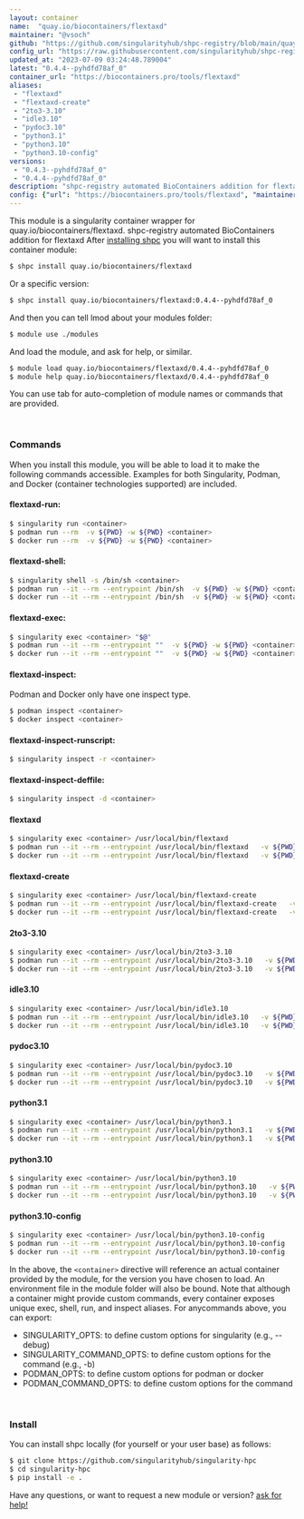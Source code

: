 ```yaml
---
layout: container
name:  "quay.io/biocontainers/flextaxd"
maintainer: "@vsoch"
github: "https://github.com/singularityhub/shpc-registry/blob/main/quay.io/biocontainers/flextaxd/container.yaml"
config_url: "https://raw.githubusercontent.com/singularityhub/shpc-registry/main/quay.io/biocontainers/flextaxd/container.yaml"
updated_at: "2023-07-09 03:24:48.789004"
latest: "0.4.4--pyhdfd78af_0"
container_url: "https://biocontainers.pro/tools/flextaxd"
aliases:
 - "flextaxd"
 - "flextaxd-create"
 - "2to3-3.10"
 - "idle3.10"
 - "pydoc3.10"
 - "python3.1"
 - "python3.10"
 - "python3.10-config"
versions:
 - "0.4.3--pyhdfd78af_0"
 - "0.4.4--pyhdfd78af_0"
description: "shpc-registry automated BioContainers addition for flextaxd"
config: {"url": "https://biocontainers.pro/tools/flextaxd", "maintainer": "@vsoch", "description": "shpc-registry automated BioContainers addition for flextaxd", "latest": {"0.4.4--pyhdfd78af_0": "sha256:7b3412cec1559b1520983092a7e668829849c36dd10036b2d8e65d1bdcf84a44"}, "tags": {"0.4.3--pyhdfd78af_0": "sha256:4865515478ee12bdd28c346208539e1cb372a2bc260aca8ed03a3d79b9336ca0", "0.4.4--pyhdfd78af_0": "sha256:7b3412cec1559b1520983092a7e668829849c36dd10036b2d8e65d1bdcf84a44"}, "docker": "quay.io/biocontainers/flextaxd", "aliases": {"flextaxd": "/usr/local/bin/flextaxd", "flextaxd-create": "/usr/local/bin/flextaxd-create", "2to3-3.10": "/usr/local/bin/2to3-3.10", "idle3.10": "/usr/local/bin/idle3.10", "pydoc3.10": "/usr/local/bin/pydoc3.10", "python3.1": "/usr/local/bin/python3.1", "python3.10": "/usr/local/bin/python3.10", "python3.10-config": "/usr/local/bin/python3.10-config"}}
---
```


This module is a singularity container wrapper for quay.io/biocontainers/flextaxd.
shpc-registry automated BioContainers addition for flextaxd
After [installing shpc](#install) you will want to install this container module:


```bash
$ shpc install quay.io/biocontainers/flextaxd
```

Or a specific version:

```bash
$ shpc install quay.io/biocontainers/flextaxd:0.4.4--pyhdfd78af_0
```

And then you can tell lmod about your modules folder:

```bash
$ module use ./modules
```

And load the module, and ask for help, or similar.

```bash
$ module load quay.io/biocontainers/flextaxd/0.4.4--pyhdfd78af_0
$ module help quay.io/biocontainers/flextaxd/0.4.4--pyhdfd78af_0
```

You can use tab for auto-completion of module names or commands that are provided.

<br>

### Commands

When you install this module, you will be able to load it to make the following commands accessible.
Examples for both Singularity, Podman, and Docker (container technologies supported) are included.

#### flextaxd-run:

```bash
$ singularity run <container>
$ podman run --rm  -v ${PWD} -w ${PWD} <container>
$ docker run --rm  -v ${PWD} -w ${PWD} <container>
```

#### flextaxd-shell:

```bash
$ singularity shell -s /bin/sh <container>
$ podman run --it --rm --entrypoint /bin/sh  -v ${PWD} -w ${PWD} <container>
$ docker run --it --rm --entrypoint /bin/sh  -v ${PWD} -w ${PWD} <container>
```

#### flextaxd-exec:

```bash
$ singularity exec <container> "$@"
$ podman run --it --rm --entrypoint ""  -v ${PWD} -w ${PWD} <container> "$@"
$ docker run --it --rm --entrypoint ""  -v ${PWD} -w ${PWD} <container> "$@"
```

#### flextaxd-inspect:

Podman and Docker only have one inspect type.

```bash
$ podman inspect <container>
$ docker inspect <container>
```

#### flextaxd-inspect-runscript:

```bash
$ singularity inspect -r <container>
```

#### flextaxd-inspect-deffile:

```bash
$ singularity inspect -d <container>
```


#### flextaxd

```bash
$ singularity exec <container> /usr/local/bin/flextaxd
$ podman run --it --rm --entrypoint /usr/local/bin/flextaxd   -v ${PWD} -w ${PWD} <container> -c " $@"
$ docker run --it --rm --entrypoint /usr/local/bin/flextaxd   -v ${PWD} -w ${PWD} <container> -c " $@"
```


#### flextaxd-create

```bash
$ singularity exec <container> /usr/local/bin/flextaxd-create
$ podman run --it --rm --entrypoint /usr/local/bin/flextaxd-create   -v ${PWD} -w ${PWD} <container> -c " $@"
$ docker run --it --rm --entrypoint /usr/local/bin/flextaxd-create   -v ${PWD} -w ${PWD} <container> -c " $@"
```


#### 2to3-3.10

```bash
$ singularity exec <container> /usr/local/bin/2to3-3.10
$ podman run --it --rm --entrypoint /usr/local/bin/2to3-3.10   -v ${PWD} -w ${PWD} <container> -c " $@"
$ docker run --it --rm --entrypoint /usr/local/bin/2to3-3.10   -v ${PWD} -w ${PWD} <container> -c " $@"
```


#### idle3.10

```bash
$ singularity exec <container> /usr/local/bin/idle3.10
$ podman run --it --rm --entrypoint /usr/local/bin/idle3.10   -v ${PWD} -w ${PWD} <container> -c " $@"
$ docker run --it --rm --entrypoint /usr/local/bin/idle3.10   -v ${PWD} -w ${PWD} <container> -c " $@"
```


#### pydoc3.10

```bash
$ singularity exec <container> /usr/local/bin/pydoc3.10
$ podman run --it --rm --entrypoint /usr/local/bin/pydoc3.10   -v ${PWD} -w ${PWD} <container> -c " $@"
$ docker run --it --rm --entrypoint /usr/local/bin/pydoc3.10   -v ${PWD} -w ${PWD} <container> -c " $@"
```


#### python3.1

```bash
$ singularity exec <container> /usr/local/bin/python3.1
$ podman run --it --rm --entrypoint /usr/local/bin/python3.1   -v ${PWD} -w ${PWD} <container> -c " $@"
$ docker run --it --rm --entrypoint /usr/local/bin/python3.1   -v ${PWD} -w ${PWD} <container> -c " $@"
```


#### python3.10

```bash
$ singularity exec <container> /usr/local/bin/python3.10
$ podman run --it --rm --entrypoint /usr/local/bin/python3.10   -v ${PWD} -w ${PWD} <container> -c " $@"
$ docker run --it --rm --entrypoint /usr/local/bin/python3.10   -v ${PWD} -w ${PWD} <container> -c " $@"
```


#### python3.10-config

```bash
$ singularity exec <container> /usr/local/bin/python3.10-config
$ podman run --it --rm --entrypoint /usr/local/bin/python3.10-config   -v ${PWD} -w ${PWD} <container> -c " $@"
$ docker run --it --rm --entrypoint /usr/local/bin/python3.10-config   -v ${PWD} -w ${PWD} <container> -c " $@"
```



In the above, the `<container>` directive will reference an actual container provided
by the module, for the version you have chosen to load. An environment file in the
module folder will also be bound. Note that although a container
might provide custom commands, every container exposes unique exec, shell, run, and
inspect aliases. For anycommands above, you can export:

 - SINGULARITY_OPTS: to define custom options for singularity (e.g., --debug)
 - SINGULARITY_COMMAND_OPTS: to define custom options for the command (e.g., -b)
 - PODMAN_OPTS: to define custom options for podman or docker
 - PODMAN_COMMAND_OPTS: to define custom options for the command

<br>

### Install

You can install shpc locally (for yourself or your user base) as follows:

```bash
$ git clone https://github.com/singularityhub/singularity-hpc
$ cd singularity-hpc
$ pip install -e .
```

Have any questions, or want to request a new module or version? [ask for help!](https://github.com/singularityhub/singularity-hpc/issues)